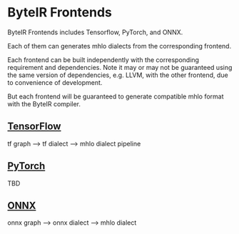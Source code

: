# ByteIR Frontends 

ByteIR Frontends includes Tensorflow, PyTorch, and ONNX.

Each of them can generates mhlo dialects from the corresponding frontend.

Each frontend can be built independently with the corresponding requirement and dependencies. 
Note it may or may not be guaranteed using the same version of dependencies, e.g. LLVM, with the other frontend, due to convenience of development.

But each frontend will be guaranteed to generate compatible mhlo format with the ByteIR compiler.

## [TensorFlow](tf-frontend/README.md)
tf graph --> tf dialect --> mhlo dialect pipeline

## [PyTorch]()
TBD

## [ONNX](onnx-frontend/README.md)
onnx graph --> onnx dialect --> mhlo dialect




